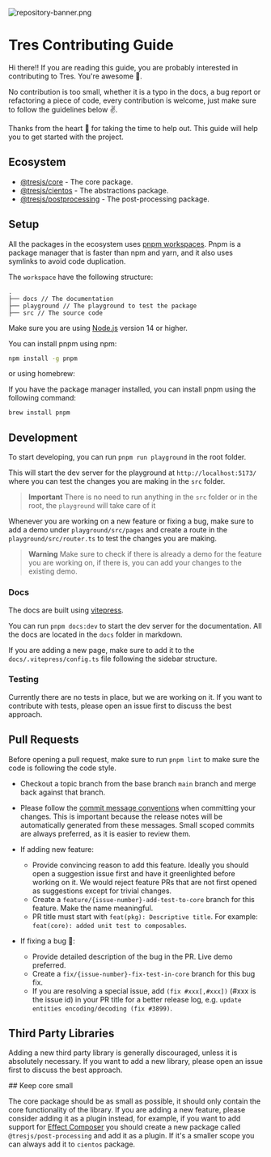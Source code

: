 ![repository-banner.png](https://res.cloudinary.com/alvarosaburido/image/upload/v1683452574/repo-banner_d2xeem.png)

# Tres Contributing Guide

Hi there!! If you are reading this guide, you are probably interested in contributing to Tres. You're awesome 🤩.

No contribution is too small, whether it is a typo in the docs, a bug report or refactoring a piece of code, every contribution is welcome, just make sure to follow the guidelines below ✌️.

Thanks from the heart 💚 for taking the time to help out. This guide will help you to get started with the project.

## Ecosystem
- [@tresjs/core](https://github.com/Tresjs/tres) - The core package.
- [@tresjs/cientos](https://github.com/Tresjs/cientos) - The abstractions package.
- [@tresjs/postprocessing](https://github.com/Tresjs/post-processing) - The post-processing package.

## Setup

All the packages in the ecosystem uses [pnpm workspaces](https://pnpm.io/workspaces). Pnpm is a package manager that is faster than npm and yarn, and it also uses symlinks to avoid code duplication.


The `workspace` have the following structure:

```
.
├── docs // The documentation
├── playground // The playground to test the package
├── src // The source code

```

Make sure you are using [Node.js](https://nodejs.org/en/) version 14 or higher.

You can install pnpm using npm:

```bash
npm install -g pnpm
```

or using homebrew:

If you have the package manager installed, you can install pnpm using the following command:

```
brew install pnpm
```


## Development

To start developing, you can run `pnpm run playground` in the root folder.

This will start the dev server for the playground at `http://localhost:5173/` where you can test the changes you are making in the `src` folder. 

> **Important**
> There is no need to run anything in the `src` folder or in the root, the `playground` will take care of it


Whenever you are working on a new feature or fixing a bug, make sure to add a demo under `playground/src/pages` and create a route in the `playground/src/router.ts` to test the changes you are making.

> **Warning**
> Make sure to check if there is already a demo for the feature you are working on, if there is, you can add your changes to the existing demo.


### Docs

The docs are built using [vitepress](https://vitepress.vuejs.org/).

You can run `pnpm docs:dev` to start the dev server for the documentation. All the docs are located in the `docs` folder in markdown.

If you are adding a new page, make sure to add it to the `docs/.vitepress/config.ts` file following the sidebar structure.

### Testing

Currently there are no tests in place, but we are working on it. If you want to contribute with tests, please open an issue first to discuss the best approach.

## Pull Requests

Before opening a pull request, make sure to run `pnpm lint` to make sure the code is following the code style.

- Checkout a topic branch from the base branch `main` branch and merge back against that branch.
- Please follow the [commit message conventions](https://www.conventionalcommits.org/en/v1.0.0-beta.4/) when committing your changes. This is important because the release notes will be automatically generated from these messages. Small scoped commits are always preferred, as it is easier to review them.
- If adding new feature:
  - Provide convincing reason to add this feature. Ideally you should open a suggestion issue first and have it greenlighted before working on it. We would reject feature PRs that are not first opened as suggestions except for trivial changes.
  - Create a `feature/{issue-number}-add-test-to-core` branch for this feature. Make the name meaningful.
  - PR title must start with `feat(pkg): Descriptive title`. For example: `feat(core): added unit test to composables`.
- If fixing a bug 🐛:

  - Provide detailed description of the bug in the PR. Live demo preferred.
  - Create a `fix/{issue-number}-fix-test-in-core` branch for this bug fix.
  - If you are resolving a special issue, add `(fix #xxx[,#xxx])` (#xxx is the issue id) in your PR title for a better release log, e.g. `update entities encoding/decoding (fix #3899)`.

## Third Party Libraries

Adding a new third party library is generally discouraged, unless it is absolutely necessary. If you want to add a new library, please open an issue first to discuss the best approach.

## Keep core small

The core package should be as small as possible, it should only contain the core functionality of the library. If you are adding a new feature, please consider adding it as a plugin instead, for example, if you want to add support for [Effect Composer](https://threejs.org/examples/?q=compo#webgl_postprocessing_effectcomposer) you should create a new package called `@tresjs/post-processing` and add it as a plugin. If it's a smaller scope you can always add it to `cientos` package.
